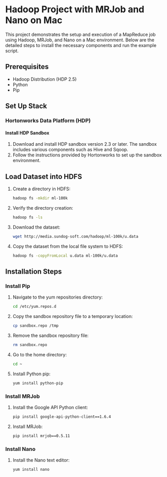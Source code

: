 # Hadoop Project with MRJob and Nano on Mac

This project demonstrates the setup and execution of a MapReduce job using Hadoop, MRJob, and Nano on a Mac environment. Below are the detailed steps to install the necessary components and run the example script.

## Prerequisites

- Hadoop Distribution (HDP 2.5)
- Python
- Pip

## Set Up Stack

### Hortonworks Data Platform (HDP)

#### Install HDP Sandbox

1. Download and install HDP sandbox version 2.3 or later. The sandbox includes various components such as Hive and Sqoop.
2. Follow the instructions provided by Hortonworks to set up the sandbox environment.

## Load Dataset into HDFS

1. Create a directory in HDFS:
    ```bash
    hadoop fs -mkdir ml-100k
    ```
2. Verify the directory creation:
    ```bash
    hadoop fs -ls
    ```
3. Download the dataset:
    ```bash
    wget http://media.sundog-soft.com/hadoop/ml-100k/u.data
    ```
4. Copy the dataset from the local file system to HDFS:
    ```bash
    hadoop fs -copyFromLocal u.data ml-100k/u.data
    ```

## Installation Steps

### Install Pip

1. Navigate to the yum repositories directory:
    ```bash
    cd /etc/yum.repos.d
    ```
2. Copy the sandbox repository file to a temporary location:
    ```bash
    cp sandbox.repo /tmp
    ```
3. Remove the sandbox repository file:
    ```bash
    rm sandbox.repo
    ```
4. Go to the home directory:
    ```bash
    cd ~
    ```
5. Install Python pip:
    ```bash
    yum install python-pip
    ```

### Install MRJob

1. Install the Google API Python client:
    ```bash
    pip install google-api-python-client==1.6.4
    ```
2. Install MRJob:
    ```bash
    pip install mrjob==0.5.11
    ```

### Install Nano

1. Install the Nano text editor:
    ```bash
    yum install nano
    ```